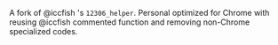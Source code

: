 A fork of @iccfish 's `12306_helper`.
Personal optimized for Chrome with reusing @iccfish commented function and removing non-Chrome specialized codes.
